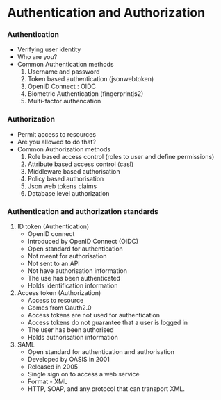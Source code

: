 # Authentication and Authorization

### Authentication

- Verifying user identity
- Who are you?
- Common Authentication methods
  1. Username and password
  2. Token based authentication (jsonwebtoken)
  3. OpenID Connect : OIDC
  4. Biometric Authentication (fingerprintjs2)
  5. Multi-factor authencation

### Authorization

- Permit access to resources
- Are you allowed to do that?
- Common Authorization methods
  1. Role based access control (roles to user and define permissions)
  2. Attribute based access control (casl)
  3. Middleware based authorisation
  4. Policy based authorisation
  5. Json web tokens claims
  6. Database level authorization

### Authentication and authorization standards

1. ID token (Authentication)
   - OpenID connect
   - Introduced by OpenID Connect (OIDC)
   - Open standard for authentication
   - Not meant for authorisation
   - Not sent to an API
   - Not have authorisation information
   - The use has been authenticated
   - Holds identification information
2. Access token (Authorization)
   - Access to resource
   - Comes from Oauth2.0
   - Access tokens are not used for authentication
   - Access tokens do not guarantee that a user is logged in
   - The user has been authorised
   - Holds authorisation information
3. SAML
   - Open standard for authentication and authorisation
   - Developed by OASIS in 2001
   - Released in 2005
   - Single sign on to access a web service
   - Format - XML
   - HTTP, SOAP, and any protocol that can transport XML.
